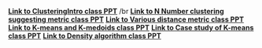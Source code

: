 **[Link to ClusteringIntro class PPT](https://docs.google.com/presentation/d/1LcfwhL0x1zw3XeXOZI6K98Q3OAb_UdFc4nPBXkJM3BU/edit?usp=sharing)** /br
**[Link to N Number clustering suggesting metric class PPT](https://docs.google.com/presentation/d/1f3-Vz4MfkycB1dGX_303rH1kE4V65t3SdPuFoEFo4JE/edit?usp=sharing)**
**[Link to Various distance metric class PPT](https://docs.google.com/presentation/d/1FMVBBLy2ipEoR-mOAtXXiip7NfJ_O3B-x_coeggmcG0/edit?usp=sharing)**
**[Link to K-means and K-medoids class PPT](https://docs.google.com/presentation/d/1Ny78vnDs3WUQuc4QKJpI0RHugJmZ0lG_sEUf6GoO8VM/edit?usp=sharing)**
**[Link to Case study of K-means class PPT](https://docs.google.com/presentation/d/1KUWlE05lrsQRS9h4LjSQjGpzE2c-8g8x5ALQHxx1tTU/edit?usp=sharing)**
**[Link to Density algorithm class PPT](https://docs.google.com/presentation/d/1LiQRZlzkThe4GNCk0yhanro4I2j7fArMWv6-gHRqBGg/edit?usp=sharing)**

